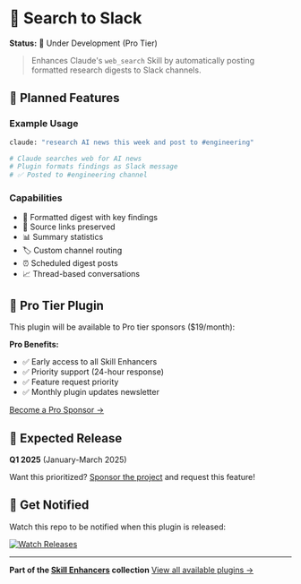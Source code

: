 # 📢 Search to Slack

**Status:** 🚧 Under Development (Pro Tier)

> Enhances Claude's `web_search` Skill by automatically posting formatted research digests to Slack channels.

## 🎯 Planned Features

### Example Usage
```bash
claude: "research AI news this week and post to #engineering"

# Claude searches web for AI news
# Plugin formats findings as Slack message
# ✅ Posted to #engineering channel
```

### Capabilities
- 📝 Formatted digest with key findings
- 🔗 Source links preserved
- 📊 Summary statistics
- 🏷️ Custom channel routing
- ⏰ Scheduled digest posts
- 📈 Thread-based conversations

## 💎 Pro Tier Plugin

This plugin will be available to Pro tier sponsors ($19/month):

**Pro Benefits:**
- ✅ Early access to all Skill Enhancers
- ✅ Priority support (24-hour response)
- ✅ Feature request priority
- ✅ Monthly plugin updates newsletter

[Become a Pro Sponsor →](https://github.com/sponsors/jeremylongshore)

## 📅 Expected Release

**Q1 2025** (January-March 2025)

Want this prioritized? [Sponsor the project](https://github.com/sponsors/jeremylongshore) and request this feature!

## 🔔 Get Notified

Watch this repo to be notified when this plugin is released:

[![Watch Releases](https://img.shields.io/github/watchers/AndroidNextdoor/stoked-automations?style=social)](https://github.com/AndroidNextdoor/stoked-automations/subscription)

---

**Part of the [Skill Enhancers](../) collection**
[View all available plugins →](https://stokedautomations.com/skill-enhancers)
